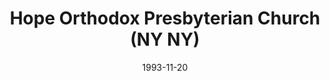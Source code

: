 ---
date: &id001 1993-11-20
end_date: null
location:
  address: Staten Island
  city: NY
  state: NY
minister:
- end: 1992-01-01
  name: Michael Bobick
  start: 1985-03-17
  type: Evangelist
- end: 1998-01-01
  name: Neil Williams
  start: 1994-01-01
  type: pastor
- end: 2000-04-30
  name: Vincent Tauriello
  start: 1998-01-01
  type: pastor
ministers:
- Michael Bobick
- Neil Williams
- Vincent Tauriello
name: Hope Orthodox Presbyterian Church
names: null
origination_date: *id001
raw_data: "NY\nStaten Island\nHope Orthodox Presbyterian Mission  (March 17,\
  \ 1985\u2013November 20, 1993)\n(moved from Brooklyn in 1990)\nHope Orthodox Presbyterian\
  \ Church  (November 20, 1993\u2013April 30, 2000)\nEvangelist: Michael Bobick, 1985\u2013\
  92\nPastors: Neil Williams, 1994\u201398\nVincent Tauriello, 1998\u20132000"
received_from: null
states:
- NY
status:
  active: false
  end_date: 2000-04-30
  reason: null
  received_from: null
  withdrawal_to: null
title: Hope Orthodox Presbyterian Church (NY NY)

---